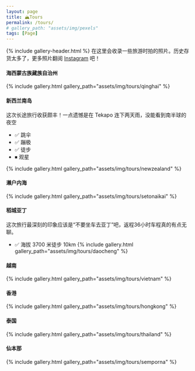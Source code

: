 ```yaml
---
layout: page
title: 🏔️Tours
permalink: /tours/
# gallery_path: "assets/img/pexels"
tags: [Page]
---
```

{% include gallery-header.html %}
在这里会收录一些旅游时拍的照片。历史存货太多了，更多照片翻阅 [Instagram](https://www.instagram.com/tiant167/) 吧！

#### 海西蒙古族藏族自治州
{% include gallery.html gallery_path="assets/img/tours/qinghai" %}

#### 新西兰南岛
这次长途旅行收获颇丰！一点遗憾是在 Tekapo 连下两天雨，没能看到南半球的夜空

- ✅ 跳伞
- ✅ 蹦极
- ✅ 徒步
- ⏹ 观星

{% include gallery.html gallery_path="assets/img/tours/newzealand" %}

#### 濑户内海

{% include gallery.html gallery_path="assets/img/tours/setonaikai" %}

#### 稻城亚丁
这次旅行最深刻的印象应该是“不要坐车去亚丁”吧，返程36小时车程真的有点无聊。

- ✅ 海拔 3700 米徒步 10km
{% include gallery.html gallery_path="assets/img/tours/daocheng" %}

#### 越南
{% include gallery.html gallery_path="assets/img/tours/vietnam" %}

#### 香港
{% include gallery.html gallery_path="assets/img/tours/hongkong" %}

#### 泰国
{% include gallery.html gallery_path="assets/img/tours/thailand" %}

#### 仙本那
{% include gallery.html gallery_path="assets/img/tours/semporna" %}
